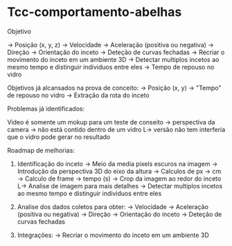# Tcc-comportamento-abelhas

Objetivo

-> Posição (x, y, z)
-> Velocidade
-> Aceleração (positiva ou negativa)
-> Direção
-> Orientação do inceto
-> Deteção de curvas fechadas
-> Recriar o movimento do inceto em um ambiente 3D
-> Detectar multiplos incetos ao mesmo tempo e distinguir individuos entre eles
-> Tempo de repouso no vidro

Objetivos já alcansados na prova de conceito:
-> Posição (x, y)
-> "Tempo" de repouso no vidro
-> Extração da rota do inceto


Problemas já identificados:

Video é somente um mokup para um teste de conseito
-> perspectiva da camera
-> não está contido dentro de um vidro
  L-> versão não tem interferia que o vidro pode gerar no resultado


Roadmap de melhorias:

1. Identificação do inceto
-> Meio da media pixels escuros na imagem
-> Introdução da perspectiva 3D do eixo da altura
-> Calculos de px -> cm
-> Calculo de frame -> tempo (s)
-> Crop da imagem ao redor do inceto 
  L-> Analise de imagem para mais detalhes
-> Detectar multiplos incetos ao mesmo tempo e distinguir individuos entre eles

2. Analise dos dados coletos para obter:
-> Velocidade
-> Aceleração (positiva ou negativa)
-> Direção
-> Orientação do inceto
-> Deteção de curvas fechadas

3. Integrações:
-> Recriar o movimento do inceto em um ambiente 3D
